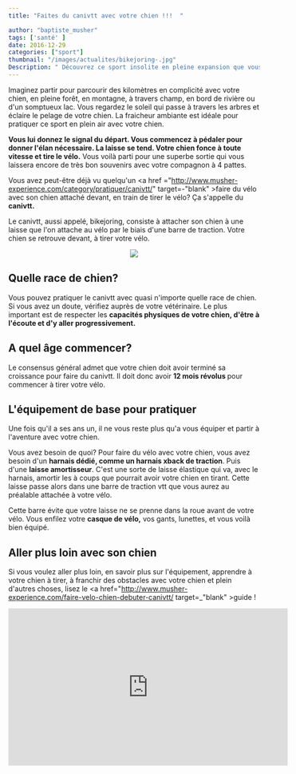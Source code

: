 ```yaml
---
title: "Faites du canivtt avec votre chien !!!  "

author: "baptiste_musher"
tags: ['santé' ]
date: 2016-12-29
categories: ["sport"]
thumbnail: "/images/actualites/bikejoring-.jpg"
Description: " Découvrez ce sport insolite en pleine expansion que vous pouvez vous aussi pratiquer avec votre chien!   "
---
```


 Imaginez partir pour parcourir des kilomètres en complicité avec votre chien, en pleine forêt, en montagne, à travers champ, en bord de rivière ou d'un somptueux lac. Vous regardez le soleil qui passe à travers les arbres et éclaire le pelage de votre chien. La fraicheur ambiante est idéale pour pratiquer ce sport en plein air avec votre chien.

  <b>Vous lui donnez le signal du départ. Vous commencez à pédaler pour donner l'élan nécessaire. La laisse se tend. Votre chien fonce à toute vitesse et tire le vélo.</b>  Vous voilà parti pour une superbe sortie qui vous laissera encore de très bon souvenirs avec votre compagnon à 4 pattes.

Vous avez peut-être déjà vu quelqu'un <a href ="http://www.musher-experience.com/category/pratiquer/canivtt/" target=-"blank" >faire du vélo avec son chien </a> attaché devant, en train de tirer le vélo? Ça s'appelle du <b>canivtt.</b>

Le canivtt, aussi appelé, bikejoring, consiste à attacher son chien à une laisse que l'on attache au vélo par le biais d'une barre de traction. Votre chien se retrouve devant, à tirer votre vélo.



<p align="center"><img src="/images/actualites/canivet.jpg"class="img-responsive"></p>




## Quelle race de chien? ##

Vous pouvez pratiquer le canivtt avec quasi n'importe quelle race de chien. Si vous avez un doute, vérifiez auprès de votre vétérinaire. Le plus important est de respecter les <b> capacités physiques de votre chien, d'être à l'écoute et d'y aller progressivement.</b>



## A quel âge commencer? ##
Le consensus général admet que votre chien doit avoir terminé sa croissance pour faire du canivtt. Il doit donc avoir <b>12 mois révolus </b> pour commencer à tirer votre vélo.

## L'équipement de base pour pratiquer ##
Une fois qu'il a ses ans un, il ne vous reste plus qu'a vous équiper et partir à l'aventure avec votre chien.

Vous avez besoin de quoi? Pour faire du vélo avec votre chien, vous avez besoin d'un <b>harnais dédié, comme un harnais xback de traction</b>. Puis d'une <b>laisse amortisseur</b>. C'est une sorte de laisse élastique qui va, avec le harnais, amortir les à coups que pourrait avoir votre chien en tirant. Cette laisse passe alors dans une barre de traction vtt que vous aurez au préalable attachée à votre vélo.

Cette barre évite que votre laisse ne se prenne dans la roue avant de votre vélo. Vous enfilez votre <b>casque de vélo,</b> vos gants, lunettes, et vous voilà bien équipé.

## Aller plus loin avec son chien ##
Si vous voulez aller plus loin, en savoir plus sur l'équipement, apprendre à votre chien à tirer, à franchir des obstacles avec votre chien et plein d'autres choses, lisez le <a href="http://www.musher-experience.com/faire-velo-chien-debuter-canivtt/ target=_"blank" >guide </a> !

<iframe width="560" height="315" src="https://www.youtube.com/embed/DXzmRSMCgYc" frameborder="0" allowfullscreen></iframe>

